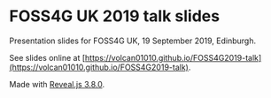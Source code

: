 # FOSS4G UK 2019 talk slides

Presentation slides for FOSS4G UK, 19 September 2019, Edinburgh.

See slides online at [https://volcan01010.github.io/FOSS4G2019-talk](https://volcan01010.github.io/FOSS4G2019-talk).

Made with [Reveal.js 3.8.0](https://github.com/hakimel/reveal.js/tree/3.8.0).

